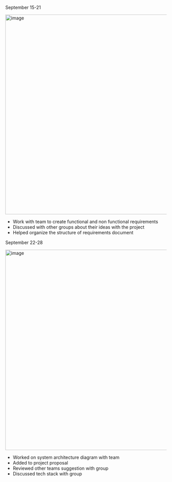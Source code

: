 
September 15-21

<img width="1069" height="622" alt="image" src="https://github.com/user-attachments/assets/3ebfb261-388d-4c7e-a261-48bf1b64e3c2" />

- Work with team to create functional and non functional requirements
- Discussed with other groups about their ideas with the project
- Helped organize the structure of requirements document

September 22-28

<img width="1087" height="624" alt="image" src="https://github.com/user-attachments/assets/9f56a55c-d0f2-421a-af64-4851ca4f6b85" />

- Worked on system architecture diagram with team
- Added to project proposal
- Reviewed other teams suggestion with group
- Discussed tech stack with group

